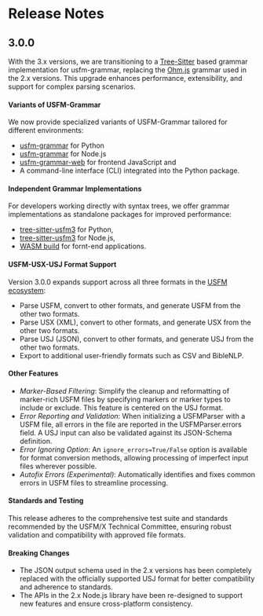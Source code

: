 # Release Notes

## 3.0.0
With the 3.x versions, we are transitioning to a [Tree-Sitter](https://tree-sitter.github.io/tree-sitter/) based grammar implementation for usfm-grammar, replacing the [Ohm.js](https://ohmjs.org/) grammar used in the 2.x versions. This upgrade enhances performance, extensibility, and support for complex parsing scenarios.

#### Variants of USFM-Grammar
We now provide specialized variants of USFM-Grammar tailored for different environments:
* [usfm-grammar](https://pypi.org/project/usfm-grammar/) for Python
* [usfm-grammar](https://www.npmjs.com/package/usfm-grammar) for Node.js
* [usfm-grammar-web](https://www.npmjs.com/package/usfm-grammar-web) for frontend JavaScript and 
* A command-line interface (CLI) integrated into the Python package.

#### Independent Grammar Implementations
For developers working directly with syntax trees, we offer grammar implementations as standalone packages for improved performance:
* [tree-sitter-usfm3](https://pypi.org/project/tree-sitter-usfm3/) for Python,
* [tree-sitter-usfm3](https://www.npmjs.com/package/tree-sitter-usfm3) for Node.js,
* [WASM build](https://cdn.jsdelivr.net/npm/usfm-grammar-web@3.0.0/tree-sitter-usfm.wasm) for fornt-end applications.

#### USFM-USX-USJ Format Support
Version 3.0.0 expands support across all three formats in the [USFM ecosystem]((https://docs.usfm.bible/usfm/3.1/index.html)):

* Parse USFM, convert to other formats, and generate USFM from the other two formats.
* Parse USX (XML), convert to other formats, and generate USX from the other two formats.
* Parse USJ (JSON), convert to other formats, and generate USJ from the other two formats.
* Export to additional user-friendly formats such as CSV and BibleNLP.


#### Other Features

* *Marker-Based Filtering*: Simplify the cleanup and reformatting of marker-rich USFM files by specifying markers or marker types to include or exclude. This feature is centered on the USJ format.
* *Error Reporting and Validation*: When initializing a USFMParser with a USFM file, all errors in the file are reported in the USFMParser.errors field. A USJ input can also be validated against its JSON-Schema definition.
* *Error Ignoring Option*: An `ignore_errors=True/False` option is available for format conversion methods, allowing processing of imperfect input files wherever possible.
* *Autofix Errors (Experimental)*: Automatically identifies and fixes common errors in USFM files to streamline processing.

#### Standards and Testing

This release adheres to the comprehensive test suite and standards recommended by the USFM/X Technical Committee, ensuring robust validation and compatibility with approved file formats.

#### Breaking Changes

* The JSON output schema used in the 2.x versions has been completely replaced with the officially supported USJ format for better compatibility and adherence to standards.
* The APIs in the 2.x Node.js library have been re-designed to support new features and ensure cross-platform consistency.
